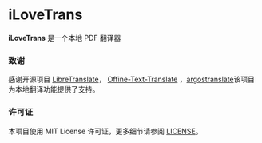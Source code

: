 # iLoveTrans

**iLoveTrans** 是一个本地 PDF 翻译器
    
### 致谢
感谢开源项目 [LibreTranslate](https://github.com/LibreTranslate/LibreTranslate)， [Offine-Text-Translate](https://github.com/jianchang512/ott)  ，[argostranslate](https://github.com/argosopentech/argos-translate)该项目为本地翻译功能提供了支持。

### 许可证
本项目使用 MIT License 许可证，更多细节请参阅 [LICENSE](./LICENSE)。
